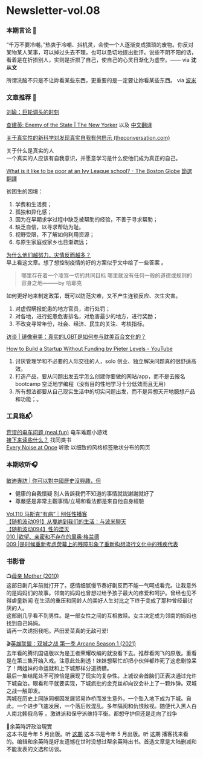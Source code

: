 # Newsletter-vol.08

### 本期言论 💌 <a href="#h" id="h"></a>

“千万不要冷嘲。”热衷于冷嘲、抖机灵，会使一个人逐渐变成猥琐的废物。你反对某物某人某事，可以掉过头去不理，也可以恳切地提出批评。说些不阴不阳的话，看着是在折损别人，实则是折损了自己，使自己的心灵日渐化为虚空。—— via **沈从文**

所谓洗脑不只是不让妳看某些东西，更重要的是一定要让妳看某些东西。 via [波米](https://blog.yitianshijie.net/2022/07/14/no-and-no/)

### 文章推荐 📝 <a href="#h-1" id="h-1"></a>

[刘瑜：巨轮调头的时刻](https://telegra.ph/%E5%B7%A8%E8%BD%AE%E8%B0%83%E5%A4%B4%E7%9A%84%E6%97%B6%E5%88%BB-07-20)

[查建英: Enemy of the State | The New Yorker](https://www.newyorker.com/magazine/2007/04/23/enemy-of-the-state) 以及 [中文翻译](https://www.ruanyifeng.com/blog/2007/08/enemy\_of\_the\_state.html)

[关于真实性的新科学对发现真实自我有何启示 (theconversation.com)](https://theconversation.com/what-the-new-science-of-authenticity-says-about-discovering-your-true-self-175314?utm\_campaign=MonoGoto\&utm\_medium=email\&utm\_source=Revue%20newsletter)

关于什么是真实的人\
一个真实的人应该有自我意识，并愿意学习是什么使他们成为真正的自己。

[What is it like to be poor at an Ivy League school? - The Boston Globe](https://www.bostonglobe.com/magazine/2015/04/09/what-like-poor-ivy-league-school/xPtql5uzDb6r9AUFER8R0O/story.html) [節選翻譯](https://telegra.ph/%E5%9C%A8%E8%97%A4%E6%A0%A1%E5%81%9A%E8%B4%AB%E5%9B%B0%E7%94%9F%E6%98%AF%E4%BB%80%E4%B9%88%E4%BD%93%E9%AA%8C-07-19)

贫困生的困境：

1. 学费和生活费；
2. 孤独和异化感；
3. 因为在早期求学过程中缺乏被帮助的经验，不善于寻求帮助；
4. 缺乏自信，以寻求帮助为耻。
5. 视野受限，不了解如何利用资源；
6. 与原生家庭或家乡也日渐疏远；

[为什么他们越努力，灾情反而越多？](https://telegra.ph/%E4%B8%BA%E4%BB%80%E4%B9%88%E4%BB%96%E4%BB%AC%E8%B6%8A%E5%8A%AA%E5%8A%9B%E4%B8%8A%E6%8A%A5%E7%9A%84%E7%81%BE%E6%83%85%E5%8F%8D%E8%80%8C%E8%B6%8A%E5%A4%9A-05-13)\
早上看这文章。想了想控制疫情的好的方案似乎文中给了一些答案 。

> 哪里存在着一个凌驾一切的共同目标 哪里就没有任何一般的道德或规则的容身之地———by 哈耶克

如何更好地来制定政策，既可以防范灾难，又不产生连锁反应、次生灾害。

1. 对虚假瞒报蛇患的地方官员，进行处罚；
2. 对各地，进行蛇患危害排名，对危害最少的地方，进行奖励；
3. 不改变寻常年份，社会、经济、民生的关注、考核指标。

[访谈 | 镜像审美：真实的LGBT是如何参与耽美百合文化的？](https://telegra.ph/%E8%AE%BF%E8%B0%88--%E9%95%9C%E5%83%8F%E5%AE%A1%E7%BE%8E%E7%9C%9F%E5%AE%9E%E7%9A%84LGBT%E6%98%AF%E5%A6%82%E4%BD%95%E5%8F%82%E4%B8%8E%E8%80%BD%E7%BE%8E%E7%99%BE%E5%90%88%E6%96%87%E5%8C%96%E7%9A%84-07-22)

[How to Build a Startup Without Funding by Pieter Levels - YouTube](https://www.youtube.com/watch?v=6reLWfFNer0\&t=41s)

1. 讨厌管理学和不必要的人际交往的人，solo 创业、独立解决问题真的很舒适高效。
2. 打造产品，要从问题出发去学怎么创建你要做的网站/app，而不是去报名 bootcamp 空泛地学编程（没有目的性地学习十分低效而且无用）
3. 所有想法都要从自己现实生活中的切实问题出发，而不是异想天开地臆想产品和功能；。

### 工具箱📬 <a href="#h-2" id="h-2"></a>

[荒谬的电车问题 (neal.fun)](https://neal.fun/absurd-trolley-problems/) 电车难题小游戏\
[接下来读些什么？](https://www.whatshouldireadnext.com/?utm\_source=substack\&utm\_medium=email) 找同类书\
[Every Noise at Once](https://everynoise.com/) 听歌 以细致的风格标签散状分布的网页

### 本期收听🎧 <a href="#h-3" id="h-3"></a>

[敏迪專訪 | 你可以對中國歷史沒興趣，但](https://player.soundon.fm/p/44833083-490d-4f97-a782-fd5e34c0abef/episodes/acb88f74-a239-4e1b-8b43-62e1b2574572)

* 健康的自我懷疑 別人告訴我們不知道的事情就説謝謝就好了
* 尊嚴感是非常主觀事情/立場和看法都是來自他自身經驗

[Vol.110 马斯克“有病”｜别任性播客](https://pod.link/1504822434/episode/c6a53689cd4b06fa140bc7d86539b4de)\
[【随机波动091】从戛纳到我们的生活：与波米聊天](https://pod.link/1504681387/episode/56e12d8d4b85c8f5d03dbc30dfa53304)\
[【随机波动094】性的湮灭](https://pod.link/1504681387/episode/8efb8a1a3fdae9dd00ee97a66886fa57)\
[010 |欲望、亲密和不存在的里奥·格兰德](https://pod.link/1613244624/episode/78f43ea046fef39cbe72c80328f7c8ff)\
[009 |是时候重新考虑荧幕上的残障形象了重新构想流行文化中的残疾代表](https://pod.link/1613244624/episode/8c893b06430c6f3d37b815c798917a51)

### 书影音 <a href="#h-4" id="h-4"></a>

📺[母亲 Mother (2010)](https://movie.douban.com/subject/4303624/)\
这部日剧几年前就打开了。感情细腻慢节奏好剧反而不能一气呵成看完。让我意外的是妈妈们的故事。邻南的妈妈也曾想过给予孩子最大的疼爱和呵护。曾经也见不得虐童新闻 在生活的重压和同龄人的美好人生对比之下终于变成了那种曾经最讨厌的人。\
这部剧几乎看不到男性。是一部女性之间的互相救赎。女主决定成为邻南的妈妈也找到自己妈妈。\
请再一次诱拐我吧。芦田爱菜真的无敌可爱!

🎬[英雄联盟：双城之战 第一季 Arcane Season 1 (2021)](https://movie.douban.com/subject/34867871/)\
去年看的腾讯国语版以为是王者荣耀改编的就没看下去。推荐看网飞的原版。重看是在第三集开始入戏。注意此处剧透！妹妹想帮忙却把小伙伴都炸死了这悲剧惊呆了！两姐妹的命运就和上下城那样分道扬镳。\
最后一集结尾处不可控恰是展现了现实的复杂性。上城议会首脑们正表决通过允许下城自治。眼看和平就要实现，下城疯批的金克丝却向议会补上了一颗炸弹。双城之战一触即发。\
两城在历史上同脉同根因发展贸易炸桥而发生意外，一个坠入地下成为下城。自此，一个进步飞速发展，一个落后败混乱。多年隔阂和仇恨敌视。随便代入黑人白人南北韩俄乌等 。激进派和保守派维持平衡。都想守护但还是走向了战争

📕余英時評政治現實\
这本书是今年 5 月出版。听 [这期](https://player.soundon.fm/p/44833083-490d-4f97-a782-fd5e34c0abef/episodes/acb88f74-a239-4e1b-8b43-62e1b2574572) 这本书是今年 5 月出版。听 这期 播客找来看的。编辑和余英時是好友遗憾在世时没想过帮余英時出书。首选文章是大陆删减和不能发表的文选和访谈。
